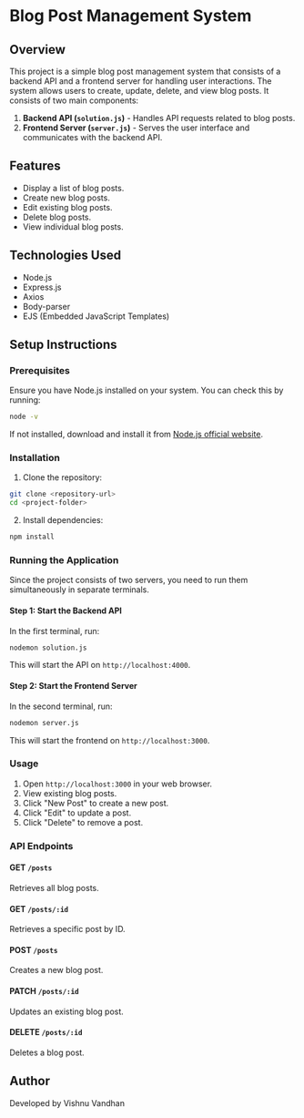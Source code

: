 # Blog Post Management System

## Overview
This project is a simple blog post management system that consists of a backend API and a frontend server for handling user interactions. The system allows users to create, update, delete, and view blog posts. It consists of two main components:

1. **Backend API (`solution.js`)** - Handles API requests related to blog posts.
2. **Frontend Server (`server.js`)** - Serves the user interface and communicates with the backend API.

## Features
- Display a list of blog posts.
- Create new blog posts.
- Edit existing blog posts.
- Delete blog posts.
- View individual blog posts.

## Technologies Used
- Node.js
- Express.js
- Axios
- Body-parser
- EJS (Embedded JavaScript Templates)

## Setup Instructions
### Prerequisites
Ensure you have Node.js installed on your system. You can check this by running:
```sh
node -v
```
If not installed, download and install it from [Node.js official website](https://nodejs.org/).

### Installation
1. Clone the repository:
```sh
git clone <repository-url>
cd <project-folder>
```
2. Install dependencies:
```sh
npm install
```

### Running the Application
Since the project consists of two servers, you need to run them simultaneously in separate terminals.

#### Step 1: Start the Backend API
In the first terminal, run:
```sh
nodemon solution.js
```
This will start the API on `http://localhost:4000`.

#### Step 2: Start the Frontend Server
In the second terminal, run:
```sh
nodemon server.js
```
This will start the frontend on `http://localhost:3000`.

### Usage
1. Open `http://localhost:3000` in your web browser.
2. View existing blog posts.
3. Click "New Post" to create a new post.
4. Click "Edit" to update a post.
5. Click "Delete" to remove a post.

### API Endpoints
#### GET `/posts`
Retrieves all blog posts.

#### GET `/posts/:id`
Retrieves a specific post by ID.

#### POST `/posts`
Creates a new blog post.

#### PATCH `/posts/:id`
Updates an existing blog post.

#### DELETE `/posts/:id`
Deletes a blog post.


## Author
Developed by Vishnu Vandhan

